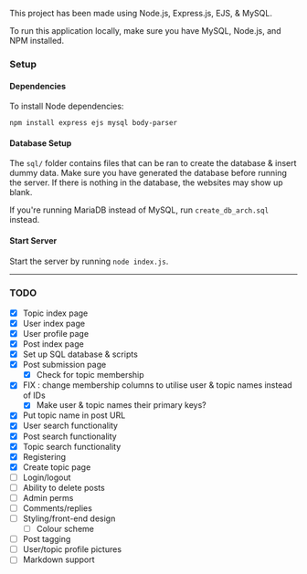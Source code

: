 This project has been made using Node.js, Express.js, EJS, & MySQL.

To run this application locally, make sure you have MySQL, Node.js, and NPM installed.

### Setup

#### Dependencies

To install Node dependencies:

```
npm install express ejs mysql body-parser
```

#### Database Setup

The `sql/` folder contains files that can be ran to create the database & insert dummy data. Make sure you have generated the database before running the server. If there is nothing in the database, the websites may show up blank.

If you're running MariaDB instead of MySQL, run `create_db_arch.sql` instead.

#### Start Server

Start the server by running `node index.js`.

---

### TODO

- [x] Topic index page
- [x] User index page
- [x] User profile page
- [x] Post index page
- [x] Set up SQL database & scripts
- [x] Post submission page
    - [x] Check for topic membership
- [x] FIX : change membership columns to utilise user & topic names instead of IDs
    - [x] Make user & topic names their primary keys?
- [x] Put topic name in post URL
- [x] User search functionality
- [x] Post search functionality
- [x] Topic search functionality
- [x] Registering
- [x] Create topic page
- [ ] Login/logout
- [ ] Ability to delete posts
- [ ] Admin perms
- [ ] Comments/replies
- [ ] Styling/front-end design
    - [ ] Colour scheme
- [ ] Post tagging
- [ ] User/topic profile pictures
- [ ] Markdown support
